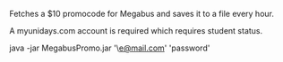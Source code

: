 Fetches a $10 promocode for Megabus and saves it to a file every hour.

A myunidays.com account is required which requires student status.

java -jar MegabusPromo.jar '\e@mail.com' 'password'
